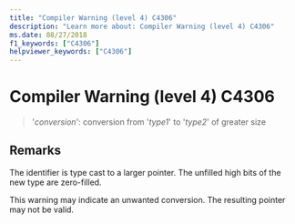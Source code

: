 ```yaml
---
title: "Compiler Warning (level 4) C4306"
description: "Learn more about: Compiler Warning (level 4) C4306"
ms.date: 08/27/2018
f1_keywords: ["C4306"]
helpviewer_keywords: ["C4306"]
---
```

# Compiler Warning (level 4) C4306

> '*conversion*': conversion from '*type1*' to '*type2*' of greater size

## Remarks

The identifier is type cast to a larger pointer. The unfilled high bits of the new type are zero-filled.

This warning may indicate an unwanted conversion. The resulting pointer may not be valid.
